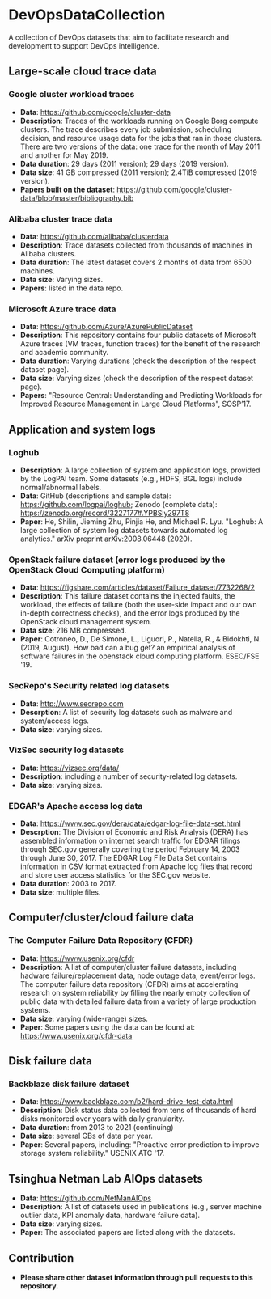 # DevOpsDataCollection
A collection of DevOps datasets that aim to facilitate research and development to support DevOps intelligence.

## Large-scale cloud trace data
### Google cluster workload traces
- **Data**: https://github.com/google/cluster-data
- **Description**: Traces of the workloads running on Google Borg compute clusters. The trace describes every job submission, scheduling decision, and resource usage data for the jobs that ran in those clusters. There are two versions of the data:  one trace for the month of May 2011 and another for May 2019.
- **Data duration**: 29 days (2011 version); 29 days (2019 version).
- **Data size**: 41 GB compressed (2011 version); 2.4TiB compressed (2019 version).
- **Papers built on the dataset**: https://github.com/google/cluster-data/blob/master/bibliography.bib

### Alibaba cluster trace data
- **Data**: https://github.com/alibaba/clusterdata
- **Description**: Trace datasets collected from thousands of machines in Alibaba clusters.
- **Data duration**: The latest dataset covers 2 months of data from 6500 machines.
- **Data size**: Varying sizes.
- **Papers**: listed in the data repo.

### Microsoft Azure trace data
- **Data**: https://github.com/Azure/AzurePublicDataset
- **Description**: This repository contains four public datasets of Microsoft Azure traces (VM traces, function traces) for the benefit of the research and academic community.
- **Data duration**: Varying durations (check the description of the respect dataset page).
- **Data size**: Varying sizes (check the description of the respect dataset page).
- **Papers**: "Resource Central: Understanding and Predicting Workloads for Improved Resource Management in Large Cloud Platforms", SOSP’17.

## Application and system logs

### Loghub 
- **Description**: A large collection of system and application logs, provided by the LogPAI team. Some datasets (e.g., HDFS, BGL logs) include normal/abnormal labels.
- **Data**: GitHub (descriptions and sample data): https://github.com/logpai/loghub; Zenodo (complete data): https://zenodo.org/record/3227177#.YPBSly297T8
- **Paper**: He, Shilin, Jieming Zhu, Pinjia He, and Michael R. Lyu. "Loghub: A large collection of system log datasets towards automated log analytics." arXiv preprint arXiv:2008.06448 (2020).

### OpenStack failure dataset (error logs produced by the OpenStack Cloud Computing platform)
- **Data**: https://figshare.com/articles/dataset/Failure_dataset/7732268/2
- **Description**: This failure dataset contains the injected faults, the workload, the effects of failure (both the user-side impact and our own in-depth correctness checks), and the error logs produced by the OpenStack cloud management system.
- **Data size**: 216 MB compressed.
- **Paper**: Cotroneo, D., De Simone, L., Liguori, P., Natella, R., & Bidokhti, N. (2019, August). How bad can a bug get? an empirical analysis of software failures in the openstack cloud computing platform. ESEC/FSE '19.

### SecRepo's Security related log datasets
- **Data**: http://www.secrepo.com
- **Descrption**: A list of security log datasets such as malware and system/access logs.
- **Data size**: varying sizes.

### VizSec security log datasets
- **Data**: https://vizsec.org/data/
- **Description**: including a number of security-related log datasets.
- **Data size**: varying sizes.

### EDGAR's Apache access log data
- **Data**: https://www.sec.gov/dera/data/edgar-log-file-data-set.html
- **Descrption**: The Division of Economic and Risk Analysis (DERA) has assembled information on internet search traffic for EDGAR filings through SEC.gov generally covering the period February 14, 2003 through June 30, 2017. The EDGAR Log File Data Set contains information in CSV format extracted from Apache log files that record and store user access statistics for the SEC.gov website.
- **Data duration**: 2003 to 2017.
- **Data size**: multiple files.

## Computer/cluster/cloud failure data
### The Computer Failure Data Repository (CFDR)
- **Data**: https://www.usenix.org/cfdr
- **Description**: A list of computer/cluster failure datasets, including hadware failure/replacement data, node outage data, event/error logs. The computer failure data repository (CFDR) aims at accelerating research on system reliability by filling the nearly empty collection of public data with detailed failure data from a variety of large production systems.
- **Data size**: varying (wide-range) sizes.
- **Paper**: Some papers using the data can be found at: https://www.usenix.org/cfdr-data

## Disk failure data
### Backblaze disk failure dataset
- **Data**: https://www.backblaze.com/b2/hard-drive-test-data.html
- **Description**: Disk status data collected from tens of thousands of hard disks monitored over years with daily granularity.
- **Data duration**: from 2013 to 2021 (continuing)
- **Data size**: several GBs of data per year.
- **Paper**: Several papers, including: "Proactive error prediction to improve storage system reliability." USENIX ATC '17.


## Tsinghua Netman Lab AIOps datasets
- **Data**: https://github.com/NetManAIOps
- **Description**: A list of datasets used in publications (e.g., server machine outlier data, KPI anomaly data, hardware failure data).
- **Data size**: varying sizes.
- **Paper**: The associated papers are listed along with the datasets.

## Contribution
- **Please share other dataset information through pull requests to this repository.**
